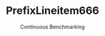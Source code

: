 ---
layout: docu
title: PrefixLineitem666
subtitle: Continuous Benchmarking
selected: Prefix_Tpch
expanded: Benchmarking
benchmark: /individual_results/PrefixLineitem666.html
---